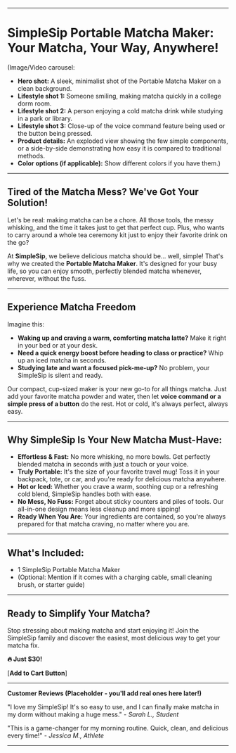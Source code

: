

---

# **SimpleSip Portable Matcha Maker: Your Matcha, Your Way, Anywhere\!**

(Image/Video carousel:

* **Hero shot:** A sleek, minimalist shot of the Portable Matcha Maker on a clean background.  
* **Lifestyle shot 1:** Someone smiling, making matcha quickly in a college dorm room.  
* **Lifestyle shot 2:** A person enjoying a cold matcha drink while studying in a park or library.  
* **Lifestyle shot 3:** Close-up of the voice command feature being used or the button being pressed.  
* **Product details:** An exploded view showing the few simple components, or a side-by-side demonstrating how easy it is compared to traditional methods.  
* **Color options (if applicable):** Show different colors if you have them.)

---

## **Tired of the Matcha Mess? We've Got Your Solution\!**

Let's be real: making matcha can be a chore. All those tools, the messy whisking, and the time it takes just to get that perfect cup. Plus, who wants to carry around a whole tea ceremony kit just to enjoy their favorite drink on the go?

At **SimpleSip**, we believe delicious matcha should be... well, simple\! That's why we created the **Portable Matcha Maker**. It's designed for your busy life, so you can enjoy smooth, perfectly blended matcha whenever, wherever, without the fuss.

---

## **Experience Matcha Freedom**

Imagine this:

* **Waking up and craving a warm, comforting matcha latte?** Make it right in your bed or at your desk.  
* **Need a quick energy boost before heading to class or practice?** Whip up an iced matcha in seconds.  
* **Studying late and want a focused pick-me-up?** No problem, your SimpleSip is silent and ready.

Our compact, cup-sized maker is your new go-to for all things matcha. Just add your favorite matcha powder and water, then let **voice command or a simple press of a button** do the rest. Hot or cold, it's always perfect, always easy.

---

## **Why SimpleSip Is Your New Matcha Must-Have:**

* **Effortless & Fast:** No more whisking, no more bowls. Get perfectly blended matcha in seconds with just a touch or your voice.  
* **Truly Portable:** It's the size of your favorite travel mug\! Toss it in your backpack, tote, or car, and you're ready for delicious matcha anywhere.  
* **Hot or Iced:** Whether you crave a warm, soothing cup or a refreshing cold blend, SimpleSip handles both with ease.  
* **No Mess, No Fuss:** Forget about sticky counters and piles of tools. Our all-in-one design means less cleanup and more sipping\!  
* **Ready When You Are:** Your ingredients are contained, so you're always prepared for that matcha craving, no matter where you are.

---

## **What's Included:**

* 1 SimpleSip Portable Matcha Maker  
* (Optional: Mention if it comes with a charging cable, small cleaning brush, or starter guide)

---

## **Ready to Simplify Your Matcha?**

Stop stressing about making matcha and start enjoying it\! Join the SimpleSip family and discover the easiest, most delicious way to get your matcha fix.

**🔥 Just $30\!**

\[**Add to Cart Button**\]

---

**Customer Reviews (Placeholder \- you'll add real ones here later\!)**

"I love my SimpleSip\! It's so easy to use, and I can finally make matcha in my dorm without making a huge mess." \- *Sarah L., Student*

"This is a game-changer for my morning routine. Quick, clean, and delicious every time\!" \- *Jessica M., Athlete*

---

